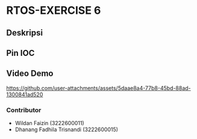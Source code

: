 # RTOS-EXERCISE 6
## Deskripsi
## Pin IOC
## Video Demo
https://github.com/user-attachments/assets/5daae8a4-77b8-45bd-88ad-1300841ad520
### Contributor
- Wildan Faizin (3222600011)
- Dhanang Fadhila Trisnandi (3222600015)
